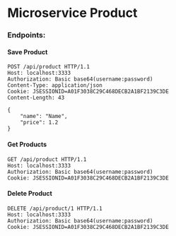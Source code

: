 # Microservice Product

### Endpoints:

#### Save Product

````
POST /api/product HTTP/1.1
Host: localhost:3333
Authorization: Basic base64(username:password)
Content-Type: application/json
Cookie: JSESSIONID=A01F3038C29C468DECB2A1BF2139C3DE
Content-Length: 43

{
    "name": "Name",
    "price": 1.2
}
````

#### Get Products

````
GET /api/product HTTP/1.1
Host: localhost:3333
Authorization: Basic base64(username:password)
Cookie: JSESSIONID=A01F3038C29C468DECB2A1BF2139C3DE
````

#### Delete Product

````
DELETE /api/product/1 HTTP/1.1
Host: localhost:3333
Authorization: Basic base64(username:password)
Cookie: JSESSIONID=A01F3038C29C468DECB2A1BF2139C3DE
````